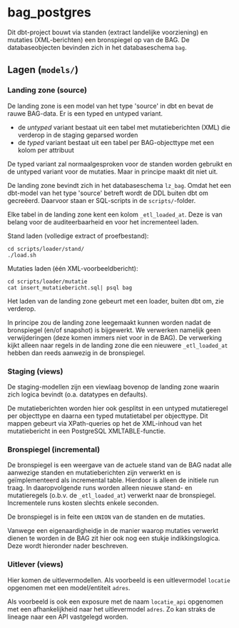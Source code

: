 # bag_postgres
Dit dbt-project bouwt via standen (extract landelijke voorziening) en mutaties (XML-berichten) een bronspiegel op van de BAG. De databaseobjecten bevinden zich in het databaseschema `bag`.

## Lagen (`models/`)

### Landing zone (source)
De landing zone is een model van het type 'source' in dbt en bevat de rauwe BAG-data. Er is een typed en untyped variant.
* de *untyped* variant bestaat uit een tabel met mutatieberichten (XML) die verderop in de staging geparsed worden
* de *typed* variant bestaat uit een tabel per BAG-objecttype met een kolom per attribuut

De typed variant zal normaalgesproken voor de standen worden gebruikt en de untyped variant voor de mutaties. Maar in principe maakt dit niet uit.

De landing zone bevindt zich in het databaseschema `lz_bag`. Omdat het een dbt-model van het type 'source' betreft wordt de DDL buiten dbt om gecreëerd. Daarvoor staan er SQL-scripts in de `scripts/`-folder.

Elke tabel in de landing zone kent een kolom `_etl_loaded_at`. Deze is van belang voor de auditeerbaarheid en voor het incrementeel laden.

Stand laden (volledige extract of proefbestand):

    cd scripts/loader/stand/
    ./load.sh

Mutaties laden (één XML-voorbeeldbericht):

    cd scripts/loader/mutatie
    cat insert_mutatiebericht.sql| psql bag

Het laden van de landing zone gebeurt met een loader, buiten dbt om, zie verderop.

In principe zou de landing zone leegemaakt kunnen worden nadat de bronspiegel (en/of snapshot) is bijgewerkt. We verwerken namelijk geen verwijderingen (deze komen immers niet voor in de BAG). De verwerking kijkt alleen naar regels in de landing zone die een nieuwere `_etl_loaded_at` hebben dan reeds aanwezig in de bronspiegel.

### Staging (views)
De staging-modellen zijn een viewlaag bovenop de landing zone waarin zich logica bevindt (o.a. datatypes en defaults).

De mutatieberichten worden hier ook gesplitst in een untyped mutatieregel per objecttype en daarna een typed mutatietabel per objecttype. Dit mappen gebeurt via XPath-queries op het de XML-inhoud van het mutatiebericht in een PostgreSQL XMLTABLE-functie.

### Bronspiegel (incremental)
De bronspiegel is een weergave van de actuele stand van de BAG nadat alle aanwezige standen en mutatieberichten zijn verwerkt en is geïmplementeerd als incremental table. Hierdoor is alleen de initiele run traag. In daaropvolgende runs worden alleen nieuwe stand- en mutatieregels (o.b.v. de `_etl_loaded_at`) verwerkt naar de bronspiegel. Incrementele runs kosten slechts enkele seconden.

De bronspiegel is in feite een `UNION` van de standen en de mutaties.

Vanwege een eigenaardigheidje in de manier waarop mutaties verwerkt dienen te worden in de BAG zit hier ook nog een stukje indikkingslogica. Deze wordt hieronder nader beschreven.

### Uitlever (views)
Hier komen de uitlevermodellen. Als voorbeeld is een uitlevermodel `locatie` opgenomen met een model/entiteit `adres`.

Als voorbeeld is ook een exposure met de naam `locatie_api` opgenomen met een afhankelijkheid naar het uitlevermodel `adres`. Zo kan straks de lineage naar een API vastgelegd worden.